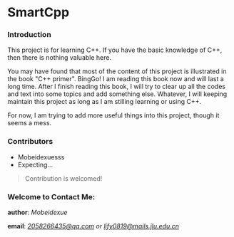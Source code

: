 # SmartCpp
### Introduction

This project is for learning C++. If you have the basic knowledge of C++, then there is nothing valuable here.

You may have found that most of the content of this project is illustrated in the book "C++ primer". BingGo! I am reading this book now and will last a long time. After I finish reading this book, I will try to clear up all the codes and text into some topics and add something else. Whatever, I will keeping maintain this project as long as I am stilling learning or using C++.

For now, I am trying to add more useful things into this project, though it seems a mess.

### Contributors

+ Mobeidexuesss
+ Expecting...

> Contribution is welcomed!


### Welcome to Contact Me:
**author**: *Mobeidexue*

**email**: *2058266435@qq.com or lify0819@mails.jlu.edu.cn*